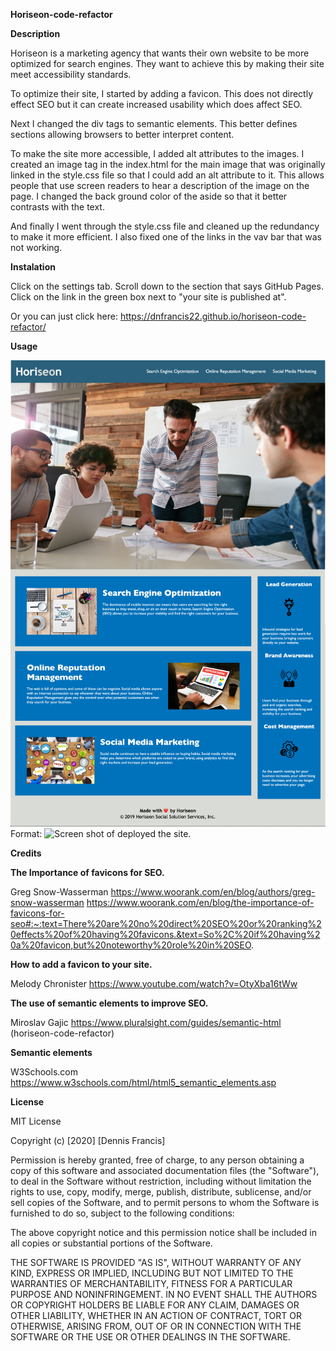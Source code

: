 **Horiseon-code-refactor**

**Description**

Horiseon is a marketing agency that wants their own website to be more optimized for search engines. They want to achieve this by making their site meet accessibility standards.

To optimize their site, I started by adding a favicon. This does not directly effect SEO but it can create increased usability which does affect SEO.

Next I changed the div tags to semantic elements. This better defines sections allowing browsers to better interpret content.

To make the site more accessible, I added alt attributes to the images. I created an image tag in the index.html for the main image that was originally linked in the style.css file so that I could add an alt attribute to it. This allows people that use screen readers to hear a description of the image on the page. I changed the back ground color of the aside so that it better contrasts with the text.

And finally I went through the style.css file and cleaned up the redundancy to make it more efficient. I also fixed one of the links in 
the vav bar that was not working.

**Instalation**

Click on the settings tab.
Scroll down to the section that says GitHub Pages.
Click on the link in the green box next to "your site is published at".

Or you can just click here: https://dnfrancis22.github.io/horiseon-code-refactor/

**Usage**

![Horiseon-site](./assets/images/Horiseon-site.jpg)
Format: ![Screen shot of deployed the site.](url)





**Credits**

**The Importance of favicons for SEO.**

Greg Snow-Wasserman https://www.woorank.com/en/blog/authors/greg-snow-wasserman
https://www.woorank.com/en/blog/the-importance-of-favicons-for-seo#:~:text=There%20are%20no%20direct%20SEO%20or%20ranking%20effects%20of%20having%20favicons.&text=So%2C%20if%20having%20a%20favicon,but%20noteworthy%20role%20in%20SEO.

**How to add a favicon to your site.**

Melody Chronister
https://www.youtube.com/watch?v=OtyXba16tWw

**The use of semantic elements to improve SEO.**

Miroslav Gajic
https://www.pluralsight.com/guides/semantic-html (horiseon-code-refactor)

**Semantic elements**

W3Schools.com
https://www.w3schools.com/html/html5_semantic_elements.asp


**License**

MIT License

Copyright (c) [2020] [Dennis Francis]

Permission is hereby granted, free of charge, to any person obtaining a copy
of this software and associated documentation files (the "Software"), to deal
in the Software without restriction, including without limitation the rights
to use, copy, modify, merge, publish, distribute, sublicense, and/or sell
copies of the Software, and to permit persons to whom the Software is
furnished to do so, subject to the following conditions:

The above copyright notice and this permission notice shall be included in all
copies or substantial portions of the Software.

THE SOFTWARE IS PROVIDED "AS IS", WITHOUT WARRANTY OF ANY KIND, EXPRESS OR
IMPLIED, INCLUDING BUT NOT LIMITED TO THE WARRANTIES OF MERCHANTABILITY,
FITNESS FOR A PARTICULAR PURPOSE AND NONINFRINGEMENT. IN NO EVENT SHALL THE
AUTHORS OR COPYRIGHT HOLDERS BE LIABLE FOR ANY CLAIM, DAMAGES OR OTHER
LIABILITY, WHETHER IN AN ACTION OF CONTRACT, TORT OR OTHERWISE, ARISING FROM,
OUT OF OR IN CONNECTION WITH THE SOFTWARE OR THE USE OR OTHER DEALINGS IN THE
SOFTWARE.
